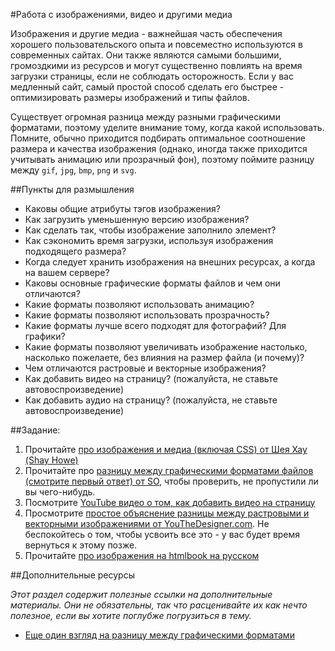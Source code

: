 #Работа с изображениями, видео и другими медиа

Изображения и другие медиа - важнейшая часть обеспечения хорошего пользовательского опыта и повсеместно используются в современных сайтах. Они также являются самыми большими, громоздкими из ресурсов и могут существенно повлиять на время загрузки страницы, если не соблюдать осторожность. Если у вас медленный сайт, самый простой способ сделать его быстрее - оптимизировать размеры изображений и типы файлов.

Существует огромная разница между разными графическими форматами, поэтому уделите внимание тому, когда какой использовать. Помните, обычно приходится подбирать оптимальное соотношение размера и качества изображения (однако, иногда также приходится учитывать анимацию или прозрачный фон), поэтому поймите разницу между `gif`, `jpg`, `bmp`, `png` и `svg`.

##Пункты для размышления

* Каковы общие атрибуты тэгов изображения?
* Как загрузить уменьшенную версию изображения?
* Как сделать так, чтобы изображение заполнило элемент?
* Как сэкономить время загрузки, используя изображения подходящего размера?
* Когда следует хранить изображения на внешних ресурсах, а когда на вашем сервере?
* Каковы основные графические форматы файлов и чем они отличаются?
* Какие форматы позволяют использовать анимацию?
* Какие форматы позволяют использовать прозрачность?
* Какие форматы лучше всего подходят для фотографий? Для графики?
* Какие форматы позволяют увеличивать изображение настолько, насколько пожелаете, без влияния на размер файла (и почему)?
* Чем отличаются растровые и векторные изображения?
* Как добавить видео на страницу? (пожалуйста, не ставьте автовоспроизведение)
* Как добавить аудио на страницу? (пожалуйста, не ставьте автовоспроизведение)

##Задание:

1. Прочитайте [про изображения и медиа (включая CSS) от Шея Хау (Shay Howe)](http://learn.shayhowe.com/html-css/adding-media/)
2. Прочитайте про [разницу между графическими форматами файлов (смотрите первый ответ) от SO](http://stackoverflow.com/questions/2336522/png-vs-gif-vs-jpeg-when-best-to-use), чтобы проверить, не пропустили ли вы чего-нибудь.
3. Посмотрите [YouTube видео о том, как добавить видео на страницу](https://www.youtube.com/watch?v=4I1WgJz_lmA)
4. Просмотрите [простое объяснение разницы между растровыми и векторными изображениями от YouTheDesigner.com](http://www.ucreative.com/articles/how-to-explain-raster-vs-vector-to-your-clients/). Не беспокойтесь о том, чтобы усвоить все это - у вас будет время вернуться к этому позже.
5. Прочитайте [про изображения на htmlbook на русском](http://htmlbook.ru/samhtml/izobrazheniya)

##Дополнительные ресурсы

*Этот раздел содержит полезные ссылки на дополнительные материалы. Они не обязательны, так что расценивайте их как нечто полезное, если вы хотите поглубже погрузиться в тему.*

* [Еще один взгляд на разницу между графическими форматами](http://www.practicalecommerce.com/articles/1821-Image-Formats-What-s-the-Difference-Between-JPG-GIF-PNG-)

